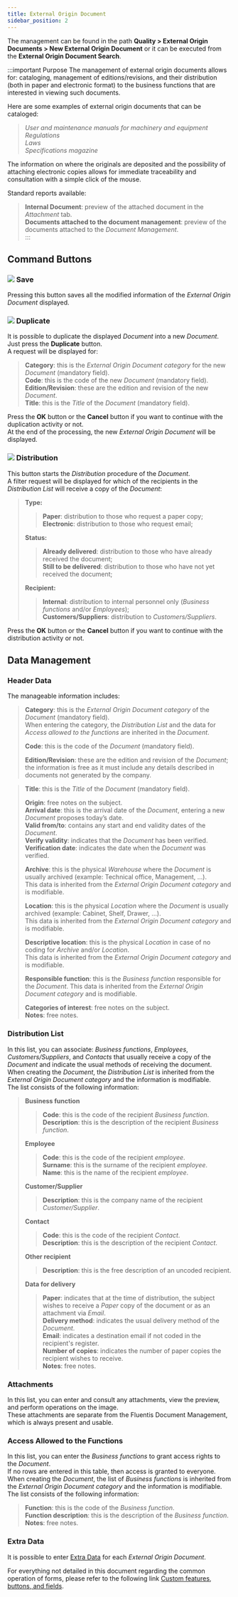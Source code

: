 ```yaml
---
title: External Origin Document 
sidebar_position: 2
---
```


The management can be found in the path **Quality > External Origin Documents > New External Origin Document** or it can be executed from the **External Origin Document Search**.   


:::important Purpose
The management of external origin documents allows for: cataloging, management of editions/revisions, and their distribution (both in paper and electronic format) to the business functions that are interested in viewing such documents.   


Here are some examples of external origin documents that can be cataloged:   
> *User and maintenance manuals for machinery and equipment*   
> *Regulations*   
> *Laws*   
> *Specifications magazine*   

The information on where the originals are deposited and the possibility of attaching electronic copies allows for immediate traceability and consultation with a simple click of the mouse.

Standard reports available:   
> **Internal Document**: preview of the attached document in the *Attachment* tab.   
> **Documents attached to the document management**: preview of the documents attached to the *Document Management*.   
::: 


## Command Buttons


### ![](/img/neutral/common/save.png) Save 

Pressing this button saves all the modified information of the *External Origin Document* displayed.   


### ![](/img/neutral/common/duplicate.png) Duplicate 

It is possible to duplicate the displayed *Document* into a new *Document*. Just press the **Duplicate** button.   
A request will be displayed for:
> **Category**: this is the *External Origin Document category* for the new *Document* (mandatory field).   
> **Code**: this is the code of the new *Document* (mandatory field).   
> **Edition/Revision**: these are the edition and revision of the new *Document*.   
> **Title**: this is the *Title* of the *Document* (mandatory field).   

Press the **OK** button or the **Cancel** button if you want to continue with the duplication activity or not.   
At the end of the processing, the new *External Origin Document* will be displayed.


### ![](/img/neutral/common/bill.png) Distribution 

This button starts the *Distribution* procedure of the *Document*.   
A filter request will be displayed for which of the recipients in the *Distribution List* will receive a copy of the *Document*:   
> **Type:**   
>> **Paper**: distribution to those who request a paper copy;   
>> **Electronic**: distribution to those who request email;   
>
> **Status:**   
>> **Already delivered**: distribution to those who have already received the document;   
>> **Still to be delivered**: distribution to those who have not yet received the document;   
>
> **Recipient:**
>> **Internal**: distribution to internal personnel only (*Business functions* and/or *Employees*);   
>> **Customers/Suppliers**: distribution to *Customers/Suppliers*.   

Press the **OK** button or the **Cancel** button if you want to continue with the distribution activity or not.   


## Data Management


### Header Data 

The manageable information includes:   
> **Category**: this is the *External Origin Document category* of the *Document* (mandatory field).   
> When entering the category, the *Distribution List* and the data for *Access allowed to the functions* are inherited in the *Document*.   
>
> **Code**: this is the code of the *Document* (mandatory field).   
>
> **Edition/Revision**: these are the edition and revision of the *Document*; the information is free as it must include any details described in documents not generated by the company.   
>

> **Title**: this is the *Title* of the *Document* (mandatory field).   
>
> **Origin**: free notes on the subject.   
> **Arrival date**: this is the arrival date of the *Document*, entering a new *Document* proposes today’s date.   
> **Valid from/to**: contains any start and end validity dates of the *Document*.   
> **Verify validity**: indicates that the *Document* has been verified.   
> **Verification date**: indicates the date when the *Document* was verified.   
>
> **Archive**: this is the physical *Warehouse* where the *Document* is usually archived (example: Technical office, Management, ...).   
> This data is inherited from the *External Origin Document category* and is modifiable.   
>
> **Location**: this is the physical *Location* where the *Document* is usually archived (example: Cabinet, Shelf, Drawer, ...).   
> This data is inherited from the *External Origin Document category* and is modifiable.   
>
> **Descriptive location**: this is the physical *Location* in case of no coding for *Archive* and/or *Location*.   
> This data is inherited from the *External Origin Document category* and is modifiable.   
>
> **Responsible function**: this is the *Business function* responsible for the *Document*. 
> This data is inherited from the *External Origin Document category* and is modifiable.   
>
> **Categories of interest**: free notes on the subject.   
> **Notes**: free notes.


### Distribution List 

In this list, you can associate: *Business functions*, *Employees*, *Customers/Suppliers*, and *Contacts* that usually receive a copy of the *Document* and indicate the usual methods of receiving the document.   
When creating the *Document*, the *Distribution List* is inherited from the *External Origin Document category* and the information is modifiable.   
The list consists of the following information:   
> **Business function**   
>> **Code**: this is the code of the recipient *Business function*.   
>> **Description**: this is the description of the recipient *Business function*.   
>
> **Employee**   
>> **Code**: this is the code of the recipient *employee*.   
>> **Surname**: this is the surname of the recipient *employee*.   
>> **Name**: this is the name of the recipient *employee*.   
>
> **Customer/Supplier**   
>> **Description**: this is the company name of the recipient *Customer/Supplier*.   
>
> **Contact**   
>> **Code**: this is the code of the recipient *Contact*.   
>> **Description**: this is the description of the recipient *Contact*.   
>
> **Other recipient**   
>> **Description**: this is the free description of an uncoded recipient.   
>
> **Data for delivery**   
>> **Paper**: indicates that at the time of distribution, the subject wishes to receive a *Paper* copy of the document or as an attachment via *Email*.   
>> **Delivery method**: indicates the usual delivery method of the *Document*.   
>> **Email**: indicates a destination email if not coded in the recipient's register.   
>> **Number of copies**: indicates the number of paper copies the recipient wishes to receive.   
>> **Notes**: free notes.   


### Attachments
In this list, you can enter and consult any attachments, view the preview, and perform operations on the image.   
These attachments are separate from the Fluentis Document Management, which is always present and usable.   


### Access Allowed to the Functions

In this list, you can enter the *Business functions* to grant access rights to the *Document*.   
If no rows are entered in this table, then access is granted to everyone.   
When creating the *Document*, the list of *Business functions* is inherited from the *External Origin Document category* and the information is modifiable.   
The list consists of the following information:   
> **Function**: this is the code of the *Business function*.   
> **Function description**: this is the description of the *Business function*.   
> **Notes**: free notes.   


### Extra Data
It is possible to enter [Extra Data](/docs/configurations/utility/extra-data/extradata/new-extradata-simple) for each *External Origin Document*.   


For everything not detailed in this document regarding the common operation of forms, please refer to the following link [Custom features, buttons, and fields](/docs/guide/common).

